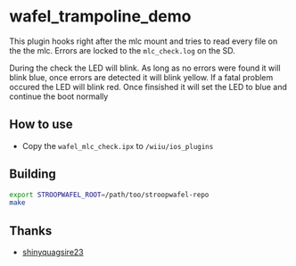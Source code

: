 # wafel_trampoline_demo

This plugin hooks right after the mlc mount and tries to read every file on the the mlc. Errors are locked to the `mlc_check.log` on the SD. 

During the check the LED will blink. As long as no errors were found it will blink blue, once errors are detected it will blink yellow. If a fatal problem occured the LED will blink red.
Once finsished it will set the LED to blue and continue the boot normally

## How to use

- Copy the `wafel_mlc_check.ipx` to `/wiiu/ios_plugins`

## Building

```bash
export STROOPWAFEL_ROOT=/path/too/stroopwafel-repo
make
```

## Thanks

- [shinyquagsire23](https://github.com/shinyquagsire23)
